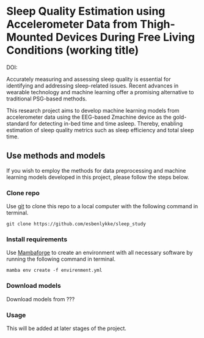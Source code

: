 # Sleep Quality Estimation using Accelerometer Data from Thigh-Mounted Devices During Free Living Conditions (working title)

DOI: []()

Accurately measuring and assessing sleep quality is essential for identifying and addressing sleep-related issues. Recent advances in wearable technology and machine learning offer a promising alternative to traditional PSG-based methods. 

This research project aims to develop machine learning models from accelerometer data using the EEG-based Zmachine device as the gold-standard for detecting in-bed time and time asleep. Thereby, enabling estimation of sleep quality metrics such as sleep efficiency and total sleep time.

## Use methods and models

If you wish to employ the methods for data preprocessing and machine learning models developed in this project, please follow the steps below.

### Clone repo

Use [git](https://git-scm.com/downloads) to clone this repo to a local computer with the following command in terminal.

```
git clone https://github.com/esbenlykke/sleep_study
``` 

### Install requirements

Use [Mambaforge](https://github.com/conda-forge/miniforge#mambaforge) to create an environment with all necessary software by running the following command in terminal.

```
mamba env create -f envirenment.yml
```

### Download models

Download models from ???

### Usage

This will be added at later stages of the project. 
